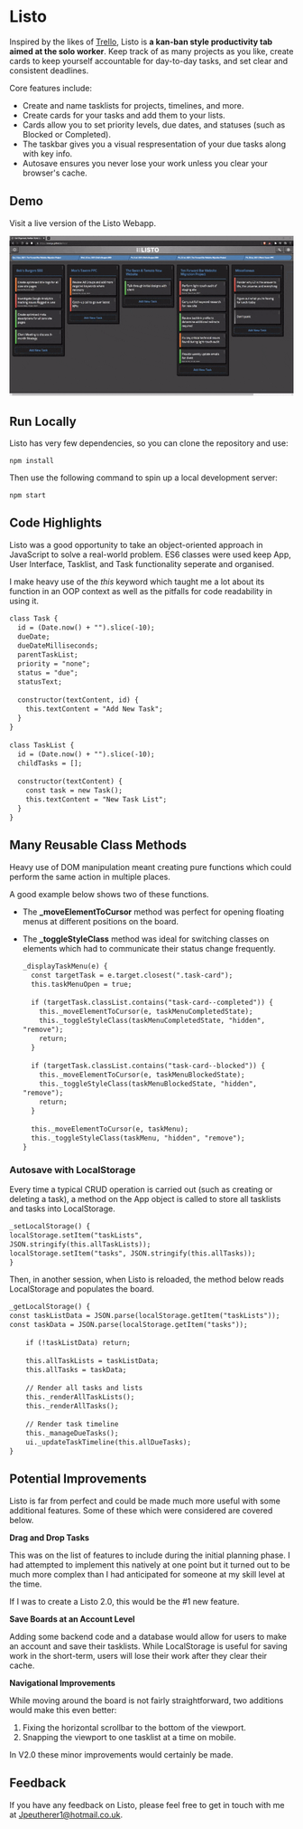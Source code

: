 
# Listo

Inspired by the likes of [Trello](https://trello.com/), Listo is **a kan-ban style productivity tab aimed at the solo worker**. Keep track of as many projects as you like, create cards to keep yourself accountable for day-to-day tasks, and set clear and consistent deadlines.

Core features include:

- Create and name tasklists for projects, timelines, and more.
- Create cards for your tasks and add them to your lists.
- Cards allow you to set priority levels, due dates, and statuses (such as Blocked or Completed).
- The taskbar gives you a visual respresentation of your due tasks along with key info.
- Autosave ensures you never lose your work unless you clear your browser's cache.

## Demo

Visit a live version of the Listo Webapp.

![Listo Demo Gif](https://github.com/Xnanga/listo/blob/master/listo-demo.gif)

## Run Locally

Listo has very few dependencies, so you can clone the repository and use:

    npm install

Then use the following command to spin up a local development server:

    npm start

## Code Highlights

Listo was a good opportunity to take an object-oriented approach in JavaScript to solve a real-world problem. ES6 classes were used keep App, User Interface, Tasklist, and Task functionality seperate and organised.

I make heavy use of the _this_ keyword which taught me a lot about its function in an OOP context as well as the pitfalls for code readability in using it.

    class Task {
      id = (Date.now() + "").slice(-10);
      dueDate;
      dueDateMilliseconds;
      parentTaskList;
      priority = "none";
      status = "due";
      statusText;
    
      constructor(textContent, id) {
        this.textContent = "Add New Task";
      }
    }
    
    class TaskList {
      id = (Date.now() + "").slice(-10);
      childTasks = [];
    
      constructor(textContent) {
        const task = new Task();
        this.textContent = "New Task List";
      }
    }

## Many Reusable Class Methods

Heavy use of DOM manipulation meant creating pure functions which could perform the same action in multiple places.

A good example below shows two of these functions.

- The **_moveElementToCursor** method was perfect for opening floating menus at different positions on the board.
- The **_toggleStyleClass** method was ideal for switching classes on elements which had to communicate their status change frequently.


      _displayTaskMenu(e) {
        const targetTask = e.target.closest(".task-card");
        this.taskMenuOpen = true;
    
        if (targetTask.classList.contains("task-card--completed")) {
          this._moveElementToCursor(e, taskMenuCompletedState);
          this._toggleStyleClass(taskMenuCompletedState, "hidden", "remove");
          return;
        }
    
        if (targetTask.classList.contains("task-card--blocked")) {
          this._moveElementToCursor(e, taskMenuBlockedState);
          this._toggleStyleClass(taskMenuBlockedState, "hidden", "remove");
          return;
        }
    
        this._moveElementToCursor(e, taskMenu);
        this._toggleStyleClass(taskMenu, "hidden", "remove");
      }

### Autosave with LocalStorage

Every time a typical CRUD operation is carried out (such as creating or deleting a task), a method on the App object is called to store all tasklists and tasks into LocalStorage.

    _setLocalStorage() { 
    localStorage.setItem("taskLists", 
    JSON.stringify(this.allTaskLists)); 
    localStorage.setItem("tasks", JSON.stringify(this.allTasks)); 
    }

Then, in another session, when Listo is reloaded, the method below reads LocalStorage and populates the board.

    _getLocalStorage() {
    const taskListData = JSON.parse(localStorage.getItem("taskLists"));
    const taskData = JSON.parse(localStorage.getItem("tasks"));
    
        if (!taskListData) return;
    
        this.allTaskLists = taskListData;
        this.allTasks = taskData;
    
        // Render all tasks and lists
        this._renderAllTaskLists();
        this._renderAllTasks();
    
        // Render task timeline
        this._manageDueTasks();
        ui._updateTaskTimeline(this.allDueTasks);
    }

## Potential Improvements

Listo is far from perfect and could be made much more useful with some additional features. Some of these which were considered are covered below.

**Drag and Drop Tasks**

This was on the list of features to include during the initial planning phase. I had attempted to implement this natively at one point but it turned out to be much more complex than I had anticipated for someone at my skill level at the time.

If I was to create a Listo 2.0, this would be the #1 new feature.

**Save Boards at an Account Level**

Adding some backend code and a database would allow for users to make an account and save their tasklists. While LocalStorage is useful for saving work in the short-term, users will lose their work after they clear their cache.

**Navigational Improvements**

While moving around the board is not fairly straightforward, two additions would make this even better:

1. Fixing the horizontal scrollbar to the bottom of the viewport.
2. Snapping the viewport to one tasklist at a time on mobile.

In V2.0 these minor improvements would certainly be made.

## Feedback

If you have any feedback on Listo, please feel free to get in touch with me at Jpeutherer1@hotmail.co.uk.
